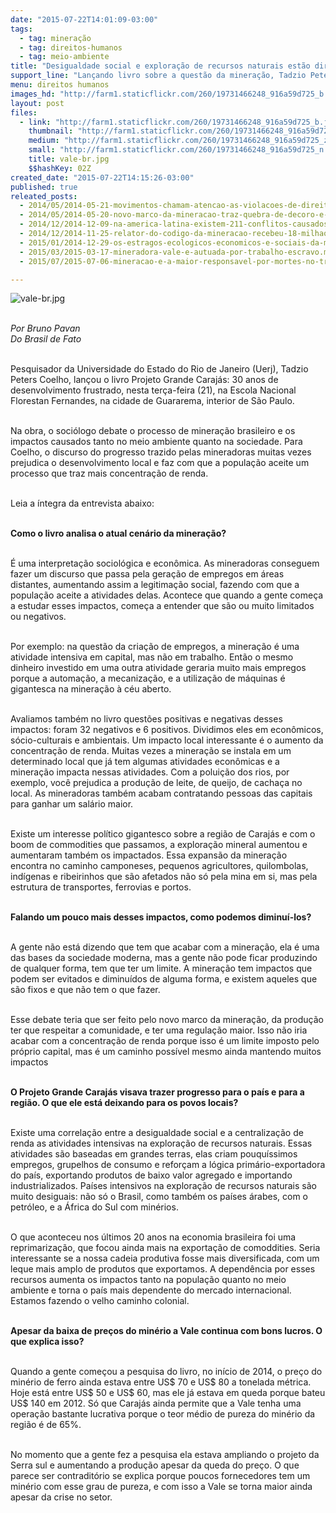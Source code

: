 ```yaml
---
date: "2015-07-22T14:01:09-03:00"
tags:
  - tag: mineração
  - tag: direitos-humanos
  - tag: meio-ambiente
title: "Desigualdade social e exploração de recursos naturais estão diretamente associados, diz professor"
support_line: "Lançando livro sobre a questão da mineração, Tadzio Peters analisa como esta atividade econômica, ao mesmo tempo em que garante lucros milionários para o setor, prejudica os trabalhadores locais."
menu: direitos humanos
images_hd: "http://farm1.staticflickr.com/260/19731466248_916a59d725_b.jpg"
layout: post
files:
  - link: "http://farm1.staticflickr.com/260/19731466248_916a59d725_b.jpg"
    thumbnail: "http://farm1.staticflickr.com/260/19731466248_916a59d725_t.jpg"
    medium: "http://farm1.staticflickr.com/260/19731466248_916a59d725_z.jpg"
    small: "http://farm1.staticflickr.com/260/19731466248_916a59d725_n.jpg"
    title: vale-br.jpg
    $$hashKey: 02Z
created_date: "2015-07-22T14:15:26-03:00"
published: true
releated_posts:
  - 2014/05/2014-05-21-movimentos-chamam-atencao-as-violacoes-de-direitos-pelas-mineradoras.md-e
  - 2014/05/2014-05-20-novo-marco-da-mineracao-traz-quebra-de-decoro-e-financiamento-de-campanha.md
  - 2014/12/2014-12-09-na-america-latina-existem-211-conflitos-causados-pela-mineracao.md
  - 2014/12/2014-11-25-relator-do-codigo-da-mineracao-recebeu-18-milhao-de-empresas-de-mineracao.md
  - 2015/01/2014-12-29-os-estragos-ecologicos-economicos-e-sociais-da-mineracao-na-america-latina.md
  - 2015/03/2015-03-17-mineradora-vale-e-autuada-por-trabalho-escravo.md
  - 2015/07/2015-07-06-mineracao-e-a-maior-responsavel-por-mortes-no-trabalho-ao-redor-do-mundo.md

---
```

<p><img alt="vale-br.jpg" src="http://farm1.staticflickr.com/260/19731466248_916a59d725_b.jpg" /></p>

<p><br />
<em>Por Bruno Pavan<br />
Do Brasil de Fato</em></p>

<p><br />
Pesquisador da Universidade do Estado do Rio de Janeiro (Uerj), Tadzio Peters Coelho, lan&ccedil;ou o livro Projeto Grande Caraj&aacute;s: 30 anos de desenvolvimento frustrado, nesta ter&ccedil;a-feira (21), na Escola Nacional Florestan Fernandes, na cidade de Guararema, interior de S&atilde;o Paulo.</p>

<p><br />
Na obra, o soci&oacute;logo debate o processo de minera&ccedil;&atilde;o brasileiro e os impactos causados tanto no meio ambiente quanto na sociedade. Para Coelho, o discurso do progresso trazido pelas mineradoras muitas vezes prejudica o desenvolvimento local e faz com que a popula&ccedil;&atilde;o aceite um processo que traz mais concentra&ccedil;&atilde;o de renda.</p>

<p><br />
Leia a &iacute;ntegra da entrevista abaixo:</p>

<p><br />
<strong>Como o livro analisa o atual cen&aacute;rio da minera&ccedil;&atilde;o?</strong></p>

<p><br />
&Eacute; uma interpreta&ccedil;&atilde;o sociol&oacute;gica e econ&ocirc;mica. As mineradoras conseguem fazer um discurso que passa pela gera&ccedil;&atilde;o de empregos em &aacute;reas distantes, aumentando assim a legitima&ccedil;&atilde;o social, fazendo com que a popula&ccedil;&atilde;o aceite a atividades delas. Acontece que quando a gente come&ccedil;a a estudar esses impactos, come&ccedil;a a entender que s&atilde;o ou muito limitados ou negativos.</p>

<p><br />
Por exemplo: na quest&atilde;o da cria&ccedil;&atilde;o de empregos, a minera&ccedil;&atilde;o &eacute; uma atividade intensiva em capital, mas n&atilde;o em trabalho. Ent&atilde;o o mesmo dinheiro investido em uma outra atividade geraria muito mais empregos porque a automa&ccedil;&atilde;o, a mecaniza&ccedil;&atilde;o, e a utiliza&ccedil;&atilde;o de m&aacute;quinas &eacute; gigantesca na minera&ccedil;&atilde;o &agrave; c&eacute;u aberto.</p>

<p><br />
Avaliamos tamb&eacute;m no livro quest&otilde;es positivas e negativas desses impactos: foram 32 negativos e 6 positivos. Dividimos eles em econ&ocirc;micos, s&oacute;cio-culturais e ambientais. Um impacto local interessante &eacute; o aumento da concentra&ccedil;&atilde;o de renda. Muitas vezes a minera&ccedil;&atilde;o se instala em um determinado local que j&aacute; tem algumas atividades econ&ocirc;micas e a minera&ccedil;&atilde;o impacta nessas atividades. Com a polui&ccedil;&atilde;o dos rios, por exemplo, voc&ecirc; prejudica a produ&ccedil;&atilde;o de leite, de queijo, de cacha&ccedil;a no local. As mineradoras tamb&eacute;m acabam contratando pessoas das capitais para ganhar um sal&aacute;rio maior.</p>

<p><br />
Existe um interesse pol&iacute;tico gigantesco sobre a regi&atilde;o de Caraj&aacute;s e com o boom de commodities que passamos, a explora&ccedil;&atilde;o mineral aumentou e aumentaram tamb&eacute;m os impactados. Essa expans&atilde;o da minera&ccedil;&atilde;o encontra no caminho camponeses, pequenos agricultores, quilombolas, ind&iacute;genas e ribeirinhos que s&atilde;o afetados n&atilde;o s&oacute; pela mina em si, mas pela estrutura de transportes, ferrovias e portos.</p>

<p><br />
<strong>Falando um pouco mais desses impactos, como podemos diminu&iacute;-los?</strong></p>

<p><br />
A gente n&atilde;o est&aacute; dizendo que tem que acabar com a minera&ccedil;&atilde;o, ela &eacute; uma das bases da sociedade moderna, mas a gente n&atilde;o pode ficar produzindo de qualquer forma, tem que ter um limite. A minera&ccedil;&atilde;o tem impactos que podem ser evitados e diminu&iacute;dos de alguma forma, e existem aqueles que s&atilde;o fixos e que n&atilde;o tem o que fazer.</p>

<p><br />
Esse debate teria que ser feito pelo novo marco da minera&ccedil;&atilde;o, da produ&ccedil;&atilde;o ter que respeitar a comunidade, e ter uma regula&ccedil;&atilde;o maior. Isso n&atilde;o iria acabar com a concentra&ccedil;&atilde;o de renda porque isso &eacute; um limite imposto pelo pr&oacute;prio capital, mas &eacute; um caminho poss&iacute;vel mesmo ainda mantendo muitos impactos</p>

<p><br />
<strong>O Projeto Grande Caraj&aacute;s visava trazer progresso para o pa&iacute;s e para a regi&atilde;o. O que ele est&aacute; deixando para os povos locais?</strong></p>

<p><br />
Existe uma correla&ccedil;&atilde;o entre a desigualdade social e a centraliza&ccedil;&atilde;o de renda as atividades intensivas na explora&ccedil;&atilde;o de recursos naturais. Essas atividades s&atilde;o baseadas em grandes terras, elas criam pouqu&iacute;ssimos empregos, grupelhos de consumo e refor&ccedil;am a l&oacute;gica prim&aacute;rio-exportadora do pa&iacute;s, exportando produtos de baixo valor agregado e importando industrializados. Pa&iacute;ses intensivos na explora&ccedil;&atilde;o de recursos naturais s&atilde;o muito desiguais: n&atilde;o s&oacute; o Brasil, como tamb&eacute;m os pa&iacute;ses &aacute;rabes, com o petr&oacute;leo, e a &Aacute;frica do Sul com min&eacute;rios.</p>

<p><br />
O que aconteceu nos &uacute;ltimos 20 anos na economia brasileira foi uma reprimariza&ccedil;&atilde;o, que focou ainda mais na exporta&ccedil;&atilde;o de comoddities. Seria interessante se a nossa cadeia produtiva fosse mais diversificada, com um leque mais amplo de produtos que exportamos. A depend&ecirc;ncia por esses recursos aumenta os impactos tanto na popula&ccedil;&atilde;o quanto no meio ambiente e torna o pa&iacute;s mais dependente do mercado internacional. Estamos fazendo o velho caminho colonial.</p>

<p><br />
<strong>Apesar da baixa de pre&ccedil;os do min&eacute;rio a Vale continua com bons lucros. O que explica isso?</strong></p>

<p><br />
Quando a gente come&ccedil;ou a pesquisa do livro, no in&iacute;cio de 2014, o pre&ccedil;o do min&eacute;rio de ferro ainda estava entre US$ 70 e US$ 80 a tonelada m&eacute;trica. Hoje est&aacute; entre US$ 50 e US$ 60, mas ele j&aacute; estava em queda porque bateu US$ 140 em 2012. S&oacute; que Caraj&aacute;s ainda permite que a Vale tenha uma opera&ccedil;&atilde;o bastante lucrativa porque o teor m&eacute;dio de pureza do min&eacute;rio da regi&atilde;o &eacute; de 65%.</p>

<p><br />
No momento que a gente fez a pesquisa ela estava ampliando o projeto da Serra sul e aumentando a produ&ccedil;&atilde;o apesar da queda do pre&ccedil;o. O que parece ser contradit&oacute;rio se explica porque poucos fornecedores tem um min&eacute;rio com esse grau de pureza, e com isso a Vale se torna maior ainda apesar da crise no setor.</p>
